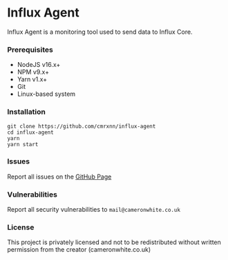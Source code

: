 # Influx Agent
Influx Agent is a monitoring tool used to send data to Influx Core.

### Prerequisites
- NodeJS v16.x+
- NPM v9.x+
- Yarn v1.x+
- Git
- Linux-based system

### Installation
```
git clone https://github.com/cmrxnn/influx-agent
cd influx-agent
yarn
yarn start
```

### Issues
Report all issues on the [GitHub Page](https://github.com/cmrxnn/influx-agent/issues/new)

### Vulnerabilities
Report all security vulnerabilities to `mail@cameronwhite.co.uk`

### License
This project is privately licensed and not to be redistributed without written permission from the creator (cameronwhite.co.uk)